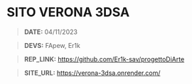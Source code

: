 
# **SITO VERONA 3DSA**


> **DATE:** 04/11/2023

> **DEVS:** FApew, Er1k

> **REP_LINK:** <https://github.com/Er1k-sav/progettoDiArte>

> **SITE_URL:** <https://verona-3dsa.onrender.com/>
